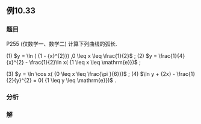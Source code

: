 ## 例10.33
### 题目
P255 (仅数学一、数学二) 计算下列曲线的弧长.

(1) $y = \ln ( {1 - {x}^{2}}) ,0 \leq x \leq \frac{1}{2}$ ; (2) $y = \frac{1}{4}{x}^{2} - \frac{1}{2}\ln x( {1 \leq x \leq \mathrm{e}})$ ;

(3) $y = \ln \cos x( {0 \leq x \leq \frac{\pi }{6}})$ ; (4) $\ln y + {2x} - \frac{1}{2}{y}^{2} = 0( {1 \leq y \leq \mathrm{e}})$ .
### 分析

### 解